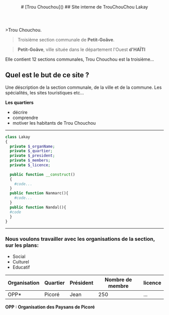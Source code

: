 <header>
# [Trou Chouchou]()
## Site interne de TrouChouChou Lakay
</header>
<main>
>Trou Chouchou.

>Troisième section communale de **Petit-Goâve**.

>**Petit-Goâve**, ville située dans le département l'Ouest **d'HAÏTI**

Elle contient 12 sections communales, Trou Chouchou est la troisième...

## Quel est le but de ce site ?

Une déscription de la section communale, de la ville et de la commune.
Les spécialités, les sites touristiques etc...

**Les quartiers**
  * décrire
  * comprendre
  * motiver les habitants de Trou Chouchou

--------------------------------------------------------
```php
class Lakay
{
  private $_organName;
  private $_quartier;
  private $_president;
  private $_members;
  private $_licence;
  
  public function __construct()
  {
    #code...
  }
  public function Nanmarc(){
    #code...
  }
  public function Nandal(){
  #code
  }
}
```


--------------------------------------------------------

### Nous voulons travailler avec les organisations de la section, sur les plans:

 * Social
 * Culturel
 * Educatif

Organisation | Quartier | Président | Nombre de membre | licence|
-------------|----------|-----------|-----------------|---------|
OPP*          | Picoré   | Jean      | 250             | ... 

**OPP : Organisation des Paysans de Picoré**
</main>